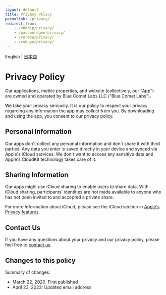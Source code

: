 ```yaml
---
layout: default
title: Privacy Policy
permalink: /privacy/
redirect_from:
    - /ondrip/privacy/
    - /passwordgen/privacy/
    - /rerere/privacy/
    - /rokuyo/privacy/
---
```


<div class="text-right">
    English | <a href="/ja/privacy/">日本語</a>
</div>

# Privacy Policy

Our applications, mobile properties, and website (collectively, our "App") are owned and operated by Blue Comet Labs LLC ("Blue Comet Labs").

We take your privacy seriously. It is our policy to respect your privacy regarding any information the app may collect from you. By downloading and using the app, you consent to our privacy policy.

## Personal Information

Our apps don't collect any personal information and don't share it with third parties. Any data you enter is saved directly in your device and synced via Apple's iCloud services. We don't want to access any sensitive data and Apple's CloudKit technology takes care of it.

## Sharing Information

Our apps might use iCloud sharing to enable users to share data. With iCloud sharing, participants' identities are not made available to anyone who has not been invited to and accepted a private share.

For more Information about iCloud, please see the iCloud section in [Apple's Privacy features](https://www.apple.com/privacy/features/).

## Contact Us

If you have any questions about your privacy and our privacy policy, please feel free to <a href= "mailto:contact@bluecometlabs.com">contact us</a>.

## Changes to this policy

Summary of changes:
- March 22, 2020: First published
- April 23, 2023: Updated email address
